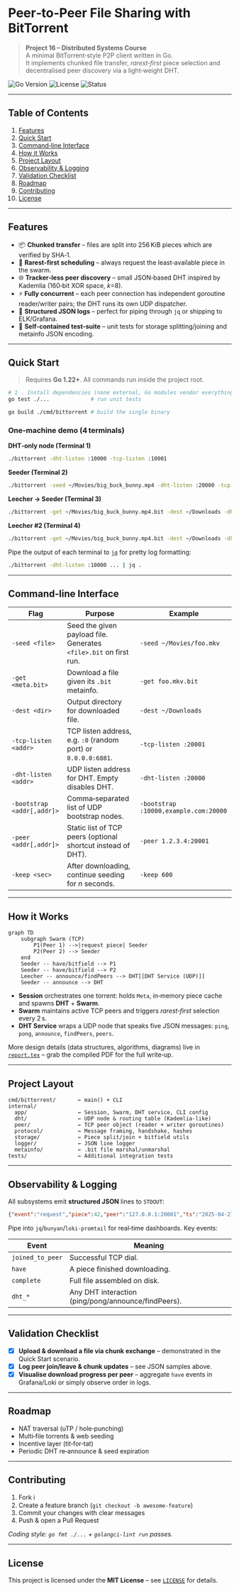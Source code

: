 # Peer‑to‑Peer File Sharing with BitTorrent

> **Project 16 – Distributed Systems Course**  
> A minimal BitTorrent‑style P2P client written in Go.  
> It implements chunked file transfer, _rarest‑first_ piece selection and decentralised peer discovery via a light‑weight DHT.

![Go Version](https://img.shields.io/badge/go-1.22+-blue)
![License](https://img.shields.io/badge/license-MIT-green)
![Status](https://img.shields.io/badge/status-experimental-orange)

---

## Table of Contents
1. [Features](#features)
2. [Quick Start](#quick-start)
3. [Command‑line Interface](#command-line-interface)
4. [How it Works](#how-it-works)
5. [Project Layout](#project-layout)
6. [Observability & Logging](#observability--logging)
7. [Validation Checklist](#validation-checklist)
8. [Roadmap](#roadmap)
9. [Contributing](#contributing)
10. [License](#license)

---

## Features

- 📦 **Chunked transfer** – files are split into 256 KiB pieces which are verified by SHA‑1.  
- 🎲 **Rarest‑first scheduling** – always request the least‑available piece in the swarm.  
- 🌐 **Tracker‑less peer discovery** – small JSON‑based DHT inspired by Kademlia (160‑bit XOR space, _k_=8).  
- ⚡ **Fully concurrent** – each peer connection has independent goroutine reader/writer pairs; the DHT runs its own UDP dispatcher.  
- 📝 **Structured JSON logs** – perfect for piping through `jq` or shipping to ELK/Grafana.  
- 🧪 **Self‑contained test‑suite** – unit tests for storage splitting/joining and metainfo JSON encoding.

---

## Quick Start

> Requires **Go 1.22+**. All commands run inside the project root.

```bash
# 1 . Install dependencies (none external, Go modules vendor everything)
go test ./...             # run unit tests

go build ./cmd/bittorrent # build the single binary
```

### One‑machine demo (4 terminals)

**DHT‑only node (Terminal 1)**

```bash
./bittorrent -dht-listen :10000 -tcp-listen :10001
```

**Seeder (Terminal 2)**

```bash
./bittorrent -seed ~/Movies/big_buck_bunny.mp4 -dht-listen :20000 -tcp-listen :20001 -bootstrap :10000
```

**Leecher → Seeder (Terminal 3)**

```bash
./bittorrent -get ~/Movies/big_buck_bunny.mp4.bit -dest ~/Downloads -dht-listen :30000 -tcp-listen :30001 -bootstrap :10000 -keep 1200
```

**Leecher #2 (Terminal 4)**

```bash
./bittorrent -get ~/Movies/big_buck_bunny.mp4.bit -dest ~/Downloads -dht-listen :40000 -tcp-listen :40001 -bootstrap :10000
```

Pipe the output of each terminal to [`jq`](https://stedolan.github.io/jq/) for pretty log formatting:

```bash
./bittorrent -dht-listen :10000 ... | jq .
```

---

## Command‑line Interface

| Flag | Purpose | Example |
|------|---------|---------|
| `-seed <file>` | Seed the given payload file. Generates `<file>.bit` on first run. | `-seed ~/Movies/foo.mkv` |
| `-get <meta.bit>` | Download a file given its `.bit` metainfo. | `-get foo.mkv.bit` |
| `-dest <dir>` | Output directory for downloaded file. | `-dest ~/Downloads` |
| `-tcp-listen <addr>` | TCP listen address, e.g. `:0` (random port) or `0.0.0.0:6881`. | `-tcp-listen :20001` |
| `-dht-listen <addr>` | UDP listen address for DHT. Empty disables DHT. | `-dht-listen :20000` |
| `-bootstrap <addr[,addr]>` | Comma‑separated list of UDP bootstrap nodes. | `-bootstrap :10000,example.com:20000` |
| `-peer <addr[,addr]>` | Static list of TCP peers (optional shortcut instead of DHT). | `-peer 1.2.3.4:20001` |
| `-keep <sec>` | After downloading, continue seeding for _n_ seconds. | `-keep 600` |

---

## How it Works

```mermaid
graph TD
	subgraph Swarm (TCP)
		P1(Peer 1) -->|request piece| Seeder
		P2(Peer 2) --> Seeder
	end
	Seeder -- have/bitfield --> P1
	Seeder -- have/bitfield --> P2
	Leecher -- announce/findPeers --> DHT[[DHT Service (UDP)]]
	Seeder -- announce --> DHT
```

* **Session** orchestrates one torrent: holds `Meta`, in‑memory piece cache and spawns **DHT** + **Swarm**.
* **Swarm** maintains active TCP peers and triggers _rarest‑first_ selection every 2 s.
* **DHT Service** wraps a UDP node that speaks five JSON messages: `ping`, `pong`, `announce`, `findPeers`, `peers`.

More design details (data structures, algorithms, diagrams) live in [`report.tex`](./report.tex) – grab the compiled PDF for the full write‑up.

---

## Project Layout

```text
cmd/bittorrent/       ← main() + CLI
internal/
  app/                ← Session, Swarm, DHT service, CLI config
  dht/                ← UDP node & routing table (Kademlia‑like)
  peer/               ← TCP peer object (reader + writer goroutines)
  protocol/           ← Message framing, handshake, hashes
  storage/            ← Piece split/join + bitfield utils
  logger/             ← JSON line logger
  metainfo/           ← .bit file marshal/unmarshal
tests/                ← Additional integration tests
```

---

## Observability & Logging

All subsystems emit **structured JSON** lines to `STDOUT`:

```json
{"event":"request","piece":42,"peer":"127.0.0.1:20001","ts":"2025‑04‑27T15:41:09Z"}
```

Pipe into `jq`/`bunyan`/`loki‑promtail` for real‑time dashboards. Key events:

| Event | Meaning |
|-------|---------|
| `joined_to_peer` | Successful TCP dial. |
| `have` | A piece finished downloading. |
| `complete` | Full file assembled on disk. |
| `dht_*` | Any DHT interaction (ping/pong/announce/findPeers). |

---

## Validation Checklist

- [x] **Upload & download a file via chunk exchange** – demonstrated in the Quick Start scenario.  
- [x] **Log peer join/leave & chunk updates** – see JSON samples above.  
- [x] **Visualise download progress per peer** – aggregate `have` events in Grafana/Loki or simply observe order in logs.

---

## Roadmap

- NAT traversal (uTP / hole‑punching)  
- Multi‑file torrents & web seeding  
- Incentive layer (tit‑for‑tat)  
- Periodic DHT re‑announce & seed expiration  

---

## Contributing

1. Fork ℹ️  
2. Create a feature branch (`git checkout -b awesome‑feature`)  
3. Commit your changes with clear messages  
4. Push & open a Pull Request

_Coding style: `go fmt ./...` + `golangci‑lint run` passes._

---

## License

This project is licensed under the **MIT License** – see [`LICENSE`](./LICENSE) for details.

